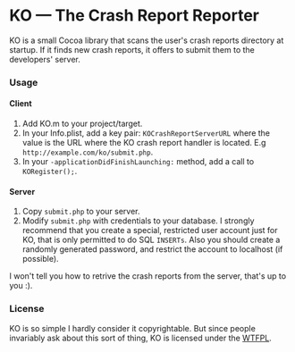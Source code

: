 # KO — The Crash Report Reporter

KO is a small Cocoa library that scans the user's crash reports directory at startup. If it finds new crash reports, it offers to submit them to the developers' server.

### Usage

#### Client

1. Add KO.m to your project/target.
2. In your Info.plist, add a key pair: `KOCrashReportServerURL` where the value is the URL where the KO crash report handler is located. E.g `http://example.com/ko/submit.php`.
3. In your `-applicationDidFinishLaunching:` method, add a call to `KORegister();`.

#### Server

1. Copy `submit.php` to your server.
2. Modify `submit.php` with credentials to your database. I strongly recommend that you create a special, restricted user account just for KO, that is only permitted to do SQL `INSERTs`. Also you should create a randomly generated password, and restrict the account to localhost (if possible).

I won't tell you how to retrive the crash reports from the server, that's up to you :).

### License

KO is so simple I hardly consider it copyrightable. But since people invariably ask about this sort of thing, KO is licensed under the [WTFPL](http://sam.zoy.org/wtfpl/).
